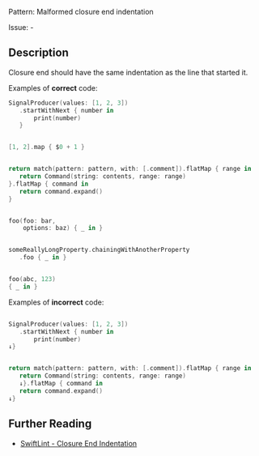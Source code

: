 Pattern: Malformed closure end indentation

Issue: -

## Description

Closure end should have the same indentation as the line that started it.

Examples of **correct** code:
```swift
SignalProducer(values: [1, 2, 3])
   .startWithNext { number in
       print(number)
   }


[1, 2].map { $0 + 1 }


return match(pattern: pattern, with: [.comment]).flatMap { range in
   return Command(string: contents, range: range)
}.flatMap { command in
   return command.expand()
}


foo(foo: bar,
    options: baz) { _ in }


someReallyLongProperty.chainingWithAnotherProperty
   .foo { _ in }


foo(abc, 123)
{ _ in }

```
Examples of **incorrect** code:
```swift

SignalProducer(values: [1, 2, 3])
   .startWithNext { number in
       print(number)
↓}


return match(pattern: pattern, with: [.comment]).flatMap { range in
   return Command(string: contents, range: range)
   ↓}.flatMap { command in
   return command.expand()
↓}

```

## Further Reading

* [SwiftLint - Closure End Indentation](https://github.com/realm/SwiftLint/blob/master/Rules.md#closure-end-indentation)